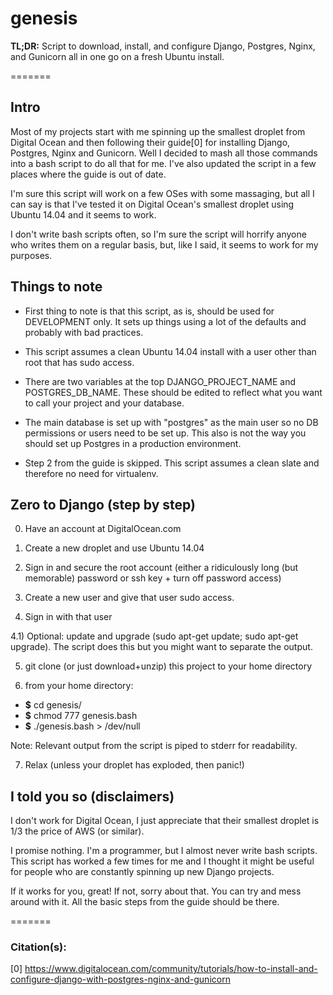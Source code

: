 genesis
=======

**TL;DR:** Script to download, install, and configure Django, Postgres, Nginx, and Gunicorn all in one go on a fresh Ubuntu install.

=======

## Intro

Most of my projects start with me spinning up the smallest droplet from Digital Ocean and then following their guide[0] for installing Django, Postgres, Nginx and Gunicorn. Well I decided to mash all those commands into a bash script to do all that for me. I've also updated the script in a few places where the guide is out of date.

I'm sure this script will work on a few OSes with some massaging, but all I can say is that I've tested it on Digital Ocean's smallest droplet using Ubuntu 14.04 and it seems to work.

I don't write bash scripts often, so I'm sure the script will horrify anyone who writes them on a regular basis, but, like I said, it seems to work for my purposes.

## Things to note

- First thing to note is that this script, as is, should be used for DEVELOPMENT only. It sets up things using a lot of the defaults and probably with bad practices.

- This script assumes a clean Ubuntu 14.04 install with a user other than root that has sudo access.

- There are two variables at the top DJANGO_PROJECT_NAME and POSTGRES_DB_NAME. These should be edited to reflect what you want to call your project and your database.

- The main database is set up with "postgres" as the main user so no DB permissions or users need to be set up. This also is not the way you should set up Postgres in a production environment.

- Step 2 from the guide is skipped. This script assumes a clean slate and therefore no need for virtualenv.

## Zero to Django (step by step)

0) Have an account at DigitalOcean.com

1) Create a new droplet and use Ubuntu 14.04

2) Sign in and secure the root account (either a ridiculously long (but memorable) password or ssh key + turn off password access)

3) Create a new user and give that user sudo access.

4) Sign in with that user

4.1) Optional: update and upgrade (sudo apt-get update; sudo apt-get upgrade). The script does this but you might want to separate the output.

5) git clone (or just download+unzip) this project to your home directory

6) from your home directory: 

- **$** cd genesis/
- **$** chmod 777 genesis.bash
- **$** ./genesis.bash > /dev/null

Note: Relevant output from the script is piped to stderr for readability.

7) Relax (unless your droplet has exploded, then panic!)

## I told you so (disclaimers)

I don't work for Digital Ocean, I just appreciate that their smallest droplet is 1/3 the price of AWS (or similar).

I promise nothing. I'm a programmer, but I almost never write bash scripts. This script has worked a few times for me and I thought it might be useful for people who are constantly spinning up new Django projects.

If it works for you, great! If not, sorry about that. You can try and mess around with it. All the basic steps from the guide should be there.

=======

### Citation(s):

[0] https://www.digitalocean.com/community/tutorials/how-to-install-and-configure-django-with-postgres-nginx-and-gunicorn